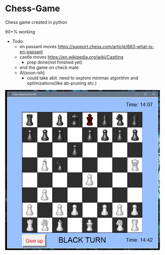 # Chess-Game
Chess game created in python

90+% working
- Todo:
  - en passant moves https://support.chess.com/article/683-what-is-en-passant
  - castle moves https://en.wikipedia.org/wiki/Castling
    - prep done(not finished yet)
  - end the game on check mate
  - AI(soon-ish) 
    - could take abit. need to explore minimax algorithm and optimizations(like ab-pruning etc.)

![Start_screen](assets/001.jpg "Start_screen")
